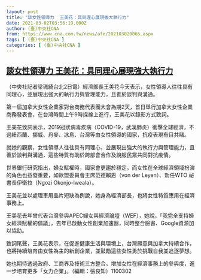 ```yaml
---
layout: post
title: "談女性領導力  王美花：具同理心展現強大執行力"
date: 2021-03-02T03:56:19.000Z
author: (臺)中央社CNA
from: https://www.cna.com.tw/news/afe/202103020065.aspx
tags: [ (臺)中央社CNA ]
categories: [ (臺)中央社CNA ]
---
```

<!--1614657379000-->
[談女性領導力  王美花：具同理心展現強大執行力](https://www.cna.com.tw/news/afe/202103020065.aspx)
------

<div>
<div></div><div class="paragraph"><p>（中央社記者梁珮綺台北2日電）經濟部長王美花今天表示，女性領導人往往具有同理心，並展現出強大的執行力與管理能力，且善於談判與溝通。</p><p>第一屆加拿大女性企業家對台商務代表團大會為期2天，首日舉行加拿大女性企業商務發表會，在台灣時間上午9時採線上進行，王美花以錄影方式致詞。</p><p>王美花致詞表示，2019冠狀病毒疾病（COVID-19，武漢肺炎）衝擊全球經濟，不過紐西蘭、挪威、丹麥、冰島、台灣等由女性領導的國家，抗疫表現有目共睹。</p><p>就她的觀察，女性領導人往往具有同理心，並展現出強大的執行力與管理能力，且善於談判與溝通，這些特質有助於跨部會合作及說服民眾共同對抗疫情。</p><p>世界銀行研究指出，婦女賦權時，國家會更趨於穩定，而女性在全球經濟領域扮演的角色也益發重要，如歐盟委員會主席范德賴恩（von der Leyen）、新任WTO 祕書長伊衛拉（Ngozi Okonjo-Iweala）。</p><p>王美花並以處理車用晶片短缺為例說，她身為經濟部長，也將女性特質應用在經濟事務上。</p><p>王美花去年曾代表台灣參與APEC婦女與經濟論壇（WEF），她說，「我完全支持婦女經濟賦權的倡議」，去年已啟動女性創業加速器，同時整合臉書、Google資源加以協助。</p><p>致詞尾聲，王美花表示，在促進健康生活與環境上，台灣願意與加拿大持續合作，也將持續培育由女性為主的新創企業，並鼓勵這些女性勇於挑戰自我並追逐夢想。</p><p>她也期待透過政府、工商界及技術三方整合，增加女性在經濟事務上的參與度，進一步培育更多「女力企業」。（編輯：張良知）1100302</p></div>
</div>
